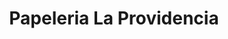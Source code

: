 ---
title: "Papeleria La Providencia"
url: /valle-de-guadalupe/papeleria-la-providencia/
shop: Schreibwaren
---